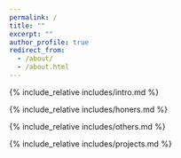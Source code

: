 ```yaml
---
permalink: /
title: ""
excerpt: ""
author_profile: true
redirect_from: 
  - /about/
  - /about.html
---
```

<span class='anchor' id='about-me'></span>
{% include_relative includes/intro.md %}


{% include_relative includes/honers.md %}

{% include_relative includes/others.md %}

{% include_relative includes/projects.md %} 